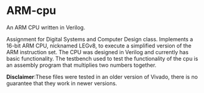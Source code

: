 # ARM-cpu
An ARM CPU written in Verilog.

Assignment for Digital Systems and Computer Design class. Implements a 16-bit ARM CPU, nicknamed LEGv8, to execute a simplified version of the ARM instruction set. The CPU was designed in Verilog and currently has basic functionality. The testbench used to test the functionality of the cpu is an assembly program that multiplies two numbers together.

**Disclaimer**:These files were tested in an older version of Vivado, there is no guarantee that they work in newer versions.

